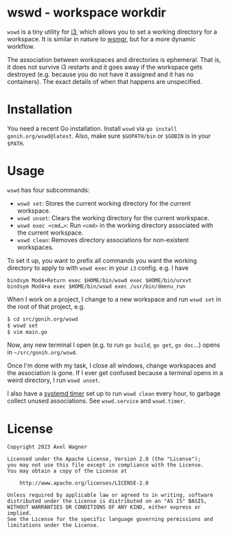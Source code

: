# wswd - workspace workdir

`wswd` is a tiny utility for [i3](https://i3wm.org/), which allows you to set a
working directory for a workspace. It is similar in nature to
[wsmgr](https://github.com/stapelberg/wsmgr-for-i3), but for a more dynamic
workflow.

The association between workspaces and directories is ephemeral. That is, it
does not survive i3 restarts and it goes away if the workspace gets destroyed
(e.g. because you do not have it assigned and it has no containers). The exact
details of when that happens are unspecified.

# Installation

You need a recent Go installation. Install `wswd` via `go install
gonih.org/wswd@latest`.  Also, make sure `$GOPATH/bin` or `$GOBIN` is in your
`$PATH`.

# Usage

`wswd` has four subcommands:

- `wswd set`: Stores the current working directory for the current workspace.
- `wswd unset`: Clears the working directory for the current workspace.
- `wswd exec <cmd…>`: Run `<cmd>` in the working directory associated with the
  current workspace.
- `wswd clean`: Removes directory associations for non-existent workspaces.

To set it up, you want to prefix all commands you want the working directory to
apply to with `wswd exec` in your `i3` config. e.g. I have

```
bindsym Mod4+Return exec $HOME/bin/wswd exec $HOME/bin/urxvt
bindsym Mod4+a exec $HOME/bin/wswd exec /usr/bin/dmenu_run
```

When I work on a project, I change to a new workspace and run `wswd set` in the
root of that project, e.g.

```bash
$ cd src/gonih.org/wswd
$ wswd set
$ vim main.go
```

Now, any new terminal I open (e.g. to run `go build`, `go get`, `go doc`…)
opens in `~/src/gonih.org/wswd`.

Once I'm done with my task, I close all windows, change workspaces and the
association is gone. If I ever get confused because a terminal opens in a weird
directory, I run `wswd unset`.

I also have a [systemd timer](https://wiki.archlinux.org/title/systemd/Timers)
set up to run `wswd clean` every hour, to garbage collect unused associations.
See `wswd.service` and `wswd.timer`.

# License

```
Copyright 2023 Axel Wagner

Licensed under the Apache License, Version 2.0 (the "License");
you may not use this file except in compliance with the License.
You may obtain a copy of the License at

    http://www.apache.org/licenses/LICENSE-2.0

Unless required by applicable law or agreed to in writing, software
distributed under the License is distributed on an "AS IS" BASIS,
WITHOUT WARRANTIES OR CONDITIONS OF ANY KIND, either express or implied.
See the License for the specific language governing permissions and
limitations under the License.
```
